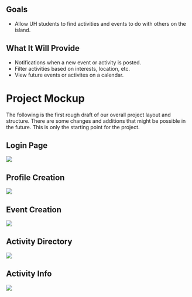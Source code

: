 ## Goals
- Allow UH students to find activities and events to do with others on the island.

## What It Will Provide
- Notifications when a new event or activity is posted.
- Filter activities based on interests, location, etc.
- View future events or activites on a calendar.

# Project Mockup
The following is the first rough draft of our overall project layout and structure. There are some changes and additions that might be possible in the future. This is only the starting point for the project.

## Login Page
![](images/Login.jpg)

## Profile Creation
![](images/ProfileCreate.jpg)

## Event Creation
![](images/EventCreate.jpg)

## Activity Directory
![](images/ActivityDirectory.jpg)

## Activity Info
![](images/ActivityPage.jpg)
